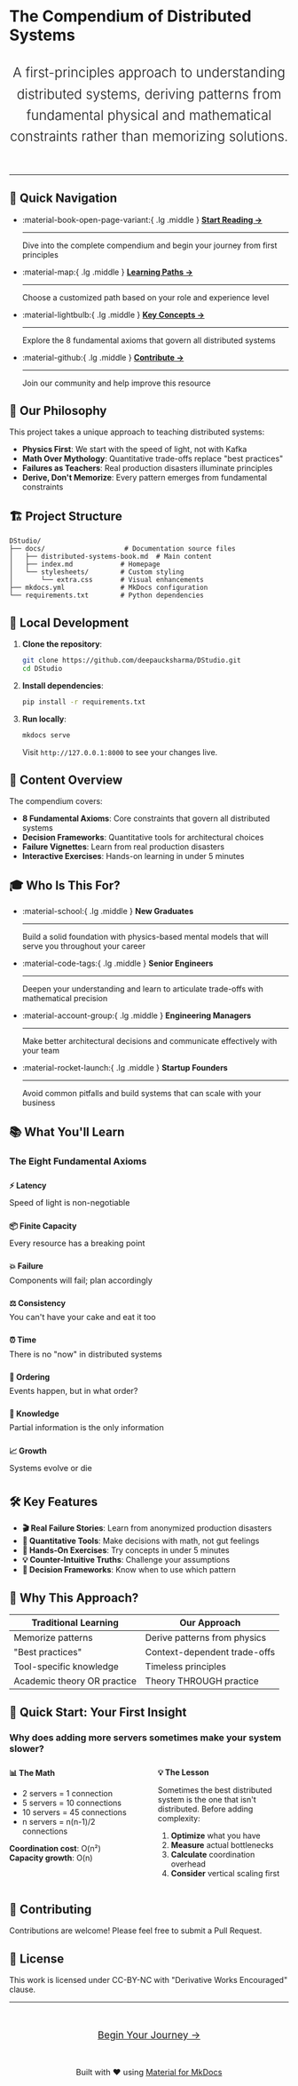 # The Compendium of Distributed Systems

<div style="text-align: center; margin: 2rem 0 3rem 0;">
    <p style="font-size: 1.5rem; font-weight: 300; line-height: 1.6; color: var(--md-default-fg-color--light); max-width: 800px; margin: 0 auto;">
        A first-principles approach to understanding distributed systems, deriving patterns from fundamental physical and mathematical constraints rather than memorizing solutions.
    </p>
</div>

---

## 🚀 Quick Navigation

<div class="grid cards" markdown>

- :material-book-open-page-variant:{ .lg .middle } **[Start Reading →](distributed-systems-book.md)**

    ---

    Dive into the complete compendium and begin your journey from first principles

- :material-map:{ .lg .middle } **[Learning Paths →](distributed-systems-book.md#page-iv-reader-road-map)**

    ---

    Choose a customized path based on your role and experience level

- :material-lightbulb:{ .lg .middle } **[Key Concepts →](#-what-youll-learn)**

    ---

    Explore the 8 fundamental axioms that govern all distributed systems

- :material-github:{ .lg .middle } **[Contribute →](https://github.com/deepaucksharma/DStudio)**

    ---

    Join our community and help improve this resource

</div>

## 🎯 Our Philosophy

This project takes a unique approach to teaching distributed systems:

- **Physics First**: We start with the speed of light, not with Kafka
- **Math Over Mythology**: Quantitative trade-offs replace "best practices"
- **Failures as Teachers**: Real production disasters illuminate principles
- **Derive, Don't Memorize**: Every pattern emerges from fundamental constraints

## 🏗️ Project Structure

```
DStudio/
├── docs/                    # Documentation source files
│   ├── distributed-systems-book.md  # Main content
│   ├── index.md            # Homepage
│   └── stylesheets/        # Custom styling
│       └── extra.css       # Visual enhancements
├── mkdocs.yml              # MkDocs configuration
└── requirements.txt        # Python dependencies
```

## 🚀 Local Development

1. **Clone the repository**:
   ```bash
   git clone https://github.com/deepaucksharma/DStudio.git
   cd DStudio
   ```

2. **Install dependencies**:
   ```bash
   pip install -r requirements.txt
   ```

3. **Run locally**:
   ```bash
   mkdocs serve
   ```
   Visit `http://127.0.0.1:8000` to see your changes live.

## 📖 Content Overview

The compendium covers:

- **8 Fundamental Axioms**: Core constraints that govern all distributed systems
- **Decision Frameworks**: Quantitative tools for architectural choices
- **Failure Vignettes**: Learn from real production disasters
- **Interactive Exercises**: Hands-on learning in under 5 minutes

## 🎓 Who Is This For?

<div class="grid cards" markdown>

- :material-school:{ .lg .middle } **New Graduates**

    ---
    
    Build a solid foundation with physics-based mental models that will serve you throughout your career

- :material-code-tags:{ .lg .middle } **Senior Engineers**

    ---
    
    Deepen your understanding and learn to articulate trade-offs with mathematical precision

- :material-account-group:{ .lg .middle } **Engineering Managers**

    ---
    
    Make better architectural decisions and communicate effectively with your team

- :material-rocket-launch:{ .lg .middle } **Startup Founders**

    ---
    
    Avoid common pitfalls and build systems that can scale with your business

</div>

## 📚 What You'll Learn

<div class="axiom-box animate-fadeIn">

### The Eight Fundamental Axioms

<div style="display: grid; grid-template-columns: repeat(auto-fit, minmax(250px, 1fr)); gap: 1rem; margin-top: 1.5rem;">

<div>
<h4 style="color: var(--primary-color); margin: 0;">⚡ Latency</h4>
<p style="margin: 0.5rem 0; font-size: 0.9rem;">Speed of light is non-negotiable</p>
</div>

<div>
<h4 style="color: var(--primary-color); margin: 0;">📦 Finite Capacity</h4>
<p style="margin: 0.5rem 0; font-size: 0.9rem;">Every resource has a breaking point</p>
</div>

<div>
<h4 style="color: var(--primary-color); margin: 0;">💥 Failure</h4>
<p style="margin: 0.5rem 0; font-size: 0.9rem;">Components will fail; plan accordingly</p>
</div>

<div>
<h4 style="color: var(--primary-color); margin: 0;">⚖️ Consistency</h4>
<p style="margin: 0.5rem 0; font-size: 0.9rem;">You can't have your cake and eat it too</p>
</div>

<div>
<h4 style="color: var(--primary-color); margin: 0;">⏰ Time</h4>
<p style="margin: 0.5rem 0; font-size: 0.9rem;">There is no "now" in distributed systems</p>
</div>

<div>
<h4 style="color: var(--primary-color); margin: 0;">🔄 Ordering</h4>
<p style="margin: 0.5rem 0; font-size: 0.9rem;">Events happen, but in what order?</p>
</div>

<div>
<h4 style="color: var(--primary-color); margin: 0;">🧩 Knowledge</h4>
<p style="margin: 0.5rem 0; font-size: 0.9rem;">Partial information is the only information</p>
</div>

<div>
<h4 style="color: var(--primary-color); margin: 0;">📈 Growth</h4>
<p style="margin: 0.5rem 0; font-size: 0.9rem;">Systems evolve or die</p>
</div>

</div>

</div>

## 🛠️ Key Features

- **🎬 Real Failure Stories**: Learn from anonymized production disasters
- **🧮 Quantitative Tools**: Make decisions with math, not gut feelings
- **🔧 Hands-On Exercises**: Try concepts in under 5 minutes
- **💡 Counter-Intuitive Truths**: Challenge your assumptions
- **🎯 Decision Frameworks**: Know when to use which pattern

## 🌟 Why This Approach?

| Traditional Learning | Our Approach |
|---------------------|--------------|
| Memorize patterns | Derive patterns from physics |
| "Best practices" | Context-dependent trade-offs |
| Tool-specific knowledge | Timeless principles |
| Academic theory OR practice | Theory THROUGH practice |

## 🚦 Quick Start: Your First Insight

<div class="truth-box">

### Why does adding more servers sometimes make your system slower?

<div style="display: grid; grid-template-columns: 1fr 1fr; gap: 2rem; margin-top: 1.5rem;">

<div>
<h4 style="margin: 0 0 0.5rem 0;">📊 The Math</h4>

- 2 servers = 1 connection
- 5 servers = 10 connections  
- 10 servers = 45 connections
- n servers = n(n-1)/2 connections

**Coordination cost**: O(n²)  
**Capacity growth**: O(n)
</div>

<div>
<h4 style="margin: 0 0 0.5rem 0;">💡 The Lesson</h4>

Sometimes the best distributed system is the one that isn't distributed. Before adding complexity:

1. **Optimize** what you have
2. **Measure** actual bottlenecks
3. **Calculate** coordination overhead
4. **Consider** vertical scaling first
</div>

</div>

</div>

## 🤝 Contributing

Contributions are welcome! Please feel free to submit a Pull Request.

## 📄 License

This work is licensed under CC-BY-NC with "Derivative Works Encouraged" clause.

---

<div style="text-align: center; margin: 3rem 0;">
    <a href="distributed-systems-book.md" class="md-button md-button--primary" style="font-size: 1.1rem; padding: 0.8rem 2rem;">
        Begin Your Journey →
    </a>
</div>

<div style="text-align: center; color: var(--md-default-fg-color--light); font-size: 0.9rem; margin-top: 2rem;">
    Built with ❤️ using <a href="https://squidfunk.github.io/mkdocs-material/">Material for MkDocs</a>
</div>